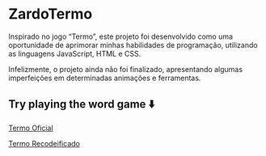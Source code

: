 # ZardoTermo

Inspirado no jogo “Termo”, este projeto foi desenvolvido como uma oportunidade de aprimorar minhas habilidades de programação, utilizando as linguagens JavaScript, HTML e CSS.

Infelizmente, o projeto ainda não foi finalizado, apresentando algumas imperfeições em determinadas animações e ferramentas.

## Try playing the word game ⬇️

[Termo Oficial](https://term.ooo/)

[Termo Recodeificado](https://ericzardo.github.io/zardotermo/)

